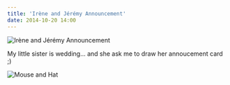 ```yaml
---
title: 'Irène and Jérémy Announcement'
date: 2014-10-20 14:00
---
```


![Irène and Jérémy Announcement](../../img/blog/faire-part-irene-et-jeremy-web-fr.jpg)

My little sister is wedding... and she ask me to draw her annoucement card ;)

![Mouse and Hat](../../img/blog/souris-et-chapeau-web.jpg)
